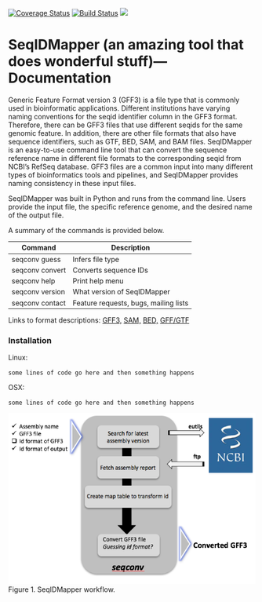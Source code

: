 [![Coverage Status](https://coveralls.io/repos/github/NCBI-Hackathons/Master_gff3_parser/badge.svg?branch=master)](https://coveralls.io/github/NCBI-Hackathons/Master_gff3_parser?branch=master) [![Build Status](https://travis-ci.org/NCBI-Hackathons/Master_gff3_parser.svg?branch=master)](https://travis-ci.org/NCBI-Hackathons/Master_gff3_parser) [![](https://img.shields.io/badge/docs-latest-brightgreen.svg?style=flat)](http://seqconv.readthedocs.io/en/latest/)

# SeqIDMapper (an amazing tool that does wonderful stuff)—Documentation
Generic Feature Format version 3 (GFF3) is a file type that is commonly used in bioinformatic applications. Different institutions have varying naming conventions for the seqid identifier column in the GFF3 format. Therefore, there can be GFF3 files that use different seqids for the same genomic feature.  In addition, there are other file formats that also have sequence identifiers, such as GTF, BED, SAM, and BAM files. SeqIDMapper is an easy-to-use command line tool that can convert the sequence reference name in different file formats to the corresponding seqid from NCBI’s RefSeq database.  GFF3 files are a common input into many different types of bioinformatics tools and pipelines, and SeqIDMapper provides naming consistency in these input files.

SeqIDMapper was built in Python and runs from the command line. Users provide the input file, the specific reference genome, and the desired name of the output file.

A summary of the commands is provided below.

Command | Description
------------ | -------------
seqconv guess | Infers file type
seqconv convert | Converts sequence IDs
seqconv help | Print help menu
seqconv version | What version of SeqIDMapper
seqconv contact | Feature requests, bugs, mailing lists

Links to format descriptions:
[GFF3,](https://www.google.com/url?q=https://github.com/The-Sequence-Ontology/Specifications/blob/master/gff3.md&sa=D&ust=1490199000838000&usg=AFQjCNGJrt_qqhwtBufCdrc0sT28hntlVg)
[SAM,](https://samtools.github.io/hts-specs/SAMv1.pdf)
[BED,](http://useast.ensembl.org/info/website/upload/bed.html)
[GFF/GTF](http://useast.ensembl.org/info/website/upload/gff.html)


### Installation

Linux:

```
some lines of code go here and then something happens
```

OSX:

```
some lines of code go here and then something happens
```

![SeqIDMapper Workflow:](https://github.com/NCBI-Hackathons/Master_gff3_parser/blob/master/seqidmapper.png?raw=true)
Figure 1. SeqIDMapper workflow.
